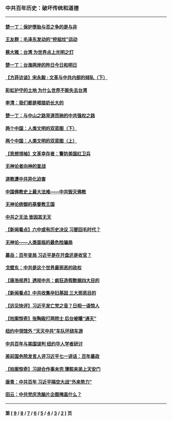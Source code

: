 ### 中共百年历史：破坏传统和道德
---
#### [楚一丁：保护堕胎与否之争的是与非](../../pages/nf1176114/n13815642.md?11180430) 
#### [王友群：毛泽东发动的“挖祖坟”运动](../../pages/nf1176114/n13723639.md?11180430) 
#### [蔡大雅：台湾 为世界点上光明之灯](../../pages/nf1176114/n13531530.md?11180430) 
#### [楚一丁：台海两岸的昨日今日和明日](../../pages/nf1176114/n13531468.md?11180430) 
#### [【方菲访谈】宋永毅 : 文革与中共内部的倾轧（下）](../../pages/nf1176114/n13486836.md?11180430) 
#### [彩虹护守的土地 为什么世界不能失去台湾](../../pages/nf1176114/n13476849.md?11180430) 
#### [李清：我们都是喝狼奶长大的](../../pages/nf1176114/n13471478.md?11180430) 
#### [楚一丁：与中山之路背道而驰的中共强权之路](../../pages/nf1176114/n13437270.md?11180430) 
#### [两个中国：人类文明的双蓝图（下）](../../pages/nf1176114/n13423132.md?11180430) 
#### [两个中国：人类文明的双蓝图（上）](../../pages/nf1176114/n13422687.md?11180430) 
#### [【思想领袖】文革幸存者：警防美国红卫兵](../../pages/nf1176114/n13339289.md?11180430) 
#### [无神论者向神的宣战](../../pages/nf1176114/n13281535.md?11180430) 
#### [道教遭中共异化迫害](../../pages/nf1176114/n13281463.md?11180430) 
#### [中国佛教史上最大法难——中共毁灭佛教](../../pages/nf1176114/n13281397.md?11180430) 
#### [无神论统御的基督教王国](../../pages/nf1176114/n13281280.md?11180430) 
#### [中共之无法 皆因其无天](../../pages/nf1176114/n13281088.md?11180430) 
#### [【新闻看点】六中或有历史决议 习要回毛时代？](../../pages/nf1176114/n13222895.md?11180430) 
#### [无神论——人类面临的最危险骗局](../../pages/nf1176114/n13196137.md?11180430) 
#### [慕岳：百年变局 习近平是在开盘还是收官？](../../pages/nf1176114/n13206516.md?11180430) 
#### [戈壁东：中共是这个世界最邪恶的政权](../../pages/nf1176114/n13085641.md?11180430) 
#### [【唐浩视界】透视中共：疯狂造假数据四大目的](../../pages/nf1176114/n13080590.md?11180430) 
#### [【新闻看点】中共收集孕妇基因 三大邪恶目的](../../pages/nf1176114/n13077182.md?11180430) 
#### [【远见快评】习近平发亡党之音？日相一语惊人](../../pages/nf1176114/n13074809.md?11180430) 
#### [【拍案惊奇】张陶殴打两院士 后台被曝“通天”](../../pages/nf1176114/n13070496.md?11180430) 
#### [纽约中领馆外 “天灭中共”车队环绕车游](../../pages/nf1176114/n13070693.md?11180430) 
#### [中共百年与美国误判 纽约华人学者研讨](../../pages/nf1176114/n13067969.md?11180430) 
#### [美前国务院发言人评习近平七一讲话：百年暴政](../../pages/nf1176114/n13066986.md?11180430) 
#### [【拍案惊奇】习胡合作事未完 薄熙来弟上天安门](../../pages/nf1176114/n13065867.md?11180430) 
#### [唐青：中共百年 习近平隔空大战“外来势力”](../../pages/nf1176114/n13065976.md?11180430) 
#### [田云：中共党庆洗脑片企图掩盖什么？](../../pages/nf1176114/n13064395.md?11180430) 

---
#### 第 [ [9](./9.md?11180430) / [8](./8.md?11180430) / [7](./7.md?11180430) / [6](./6.md?11180430) / [5](./5.md?11180430) / [4](./4.md?11180430) / [3](./3.md?11180430) / [2](./2.md?11180430) ] 页
